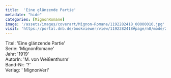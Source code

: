 ```yaml
---
title:  'Eine glänzende Partie'
metadate: "hide"
categories: [MignonRomane]
image: '/assets/images/coverart/Mignon-Romane/1192282418_00000010.jpg'
visit: 'https://portal.dnb.de/bookviewer/view/1192282418#page/n0/mode/2up'
---
```

Titel: 'Eine glänzende Partie' <br>
Serie: 'MignonRomane' <br>
Jahr: '1919' <br>
AutorIn: 'M. von Weißenthurm' <br>
Band-Nr: '?' <br>
Verlag: ' MignonVerl'